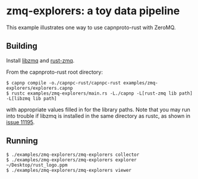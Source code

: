 # zmq-explorers: a toy data pipeline

This example illustrates one way to use capnproto-rust with ZeroMQ.

## Building

Install [libzmq](http://zeromq.org/area:download) and [rust-zmq](https://github.com/erickt/rust-zmq).

From the capnproto-rust root directory:
```
$ capnp compile -o./capnpc-rust/capnpc-rust examples/zmq-explorers/explorers.capnp
$ rustc examples/zmq-explorers/main.rs -L./capnp -L[rust-zmq lib path] -L[libzmq lib path]
```
with appropriate values filled in for the library paths.
Note that you may run into trouble if libzmq is installed in the same directory
as rustc, as shown in [issue 11195](https://github.com/mozilla/rust/issues/11195).

## Running

```
$ ./examples/zmq-explorers/zmq-explorers collector
$ ./examples/zmq-explorers/zmq-explorers explorer ~/Desktop/rust_logo.ppm
$ ./examples/zmq-explorers/zmq-explorers viewer
```

